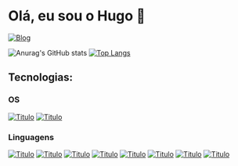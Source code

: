 # Olá, eu sou o Hugo 👋

[![Blog](https://img.shields.io/badge/LinkedIn-0077B5?style=for-the-badge&logo=linkedin&logoColor=white)](https://www.linkedin.com/in/hugo-loiola-de-queiroz/)

![Anurag's GitHub stats](https://github-readme-stats.vercel.app/api?username=hugo-loiola&show_icons=true&theme=dracula)
[![Top Langs](https://github-readme-stats.vercel.app/api/top-langs/?username=hugo-loiola&layout=compact)](https://github.com/anuraghazra/github-readme-stats)

## Tecnologias:

### OS

[![Titulo](https://img.shields.io/badge/Windows-0078D6?style=for-the-badge&logo=windows&logoColor=white)]()
[![Titulo](https://img.shields.io/badge/Ubuntu-E95420?style=for-the-badge&logo=ubuntu&logoColor=white)]()

### Linguagens

[![Titulo](https://img.shields.io/badge/JavaScript-F7DF1E?style=for-the-badge&logo=javascript&logoColor=black)]()
[![Titulo](https://img.shields.io/badge/Node.js-43853D?style=for-the-badge&logo=node.js&logoColor=white)]()
[![Titulo](https://img.shields.io/badge/HTML5-E34F26?style=for-the-badge&logo=html5&logoColor=white)]()
[![Titulo](https://img.shields.io/badge/CSS3-1572B6?style=for-the-badge&logo=css3&logoColor=white)]()
[![Titulo](https://img.shields.io/badge/React-20232A?style=for-the-badge&logo=react&logoColor=61DAFB)]()
[![Titulo](https://img.shields.io/badge/React_Native-20232A?style=for-the-badge&logo=react&logoColor=61DAFB)]()
[![Titulo](https://img.shields.io/badge/Flutter-20232A?style=for-the-badge&logo=react&logoColor=61DAFB)]()
[![Titulo](https://img.shields.io/badge/Python-3776AB?style=for-the-badge&logo=python&logoColor=white)]()
